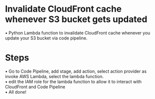 # Invalidate CloudFront cache whenever S3 bucket gets updated


• Python Lambda function to invalidate CloudFront cache whenever you update your S3 bucket via code pipeline. </br>

# Steps


• Go to Code Pipeline, add stage, add action, select action provider as invoke AWS Lambda, select the lambda function. </br>
• edit the IAM role for the lambda function to allow it to interact with CloudFront and Code Pipeline </br>
• All done! </br>



